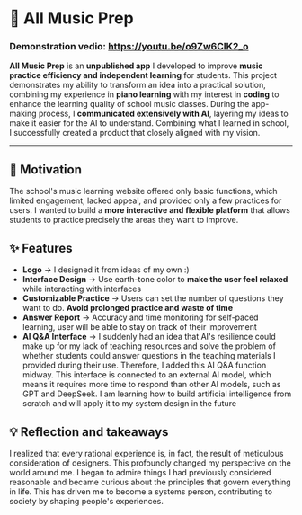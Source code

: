 
# 🎵 All Music Prep 
### Demonstration vedio: https://youtu.be/o9Zw6ClK2_o 

**All Music Prep** is an **unpublished app** I developed to improve **music practice efficiency and independent learning** for students.
This project demonstrates my ability to transform an idea into a practical solution, combining my experience in **piano learning** with my interest in **coding** to enhance the learning quality of school music classes. During the app-making process, I **communicated extensively with AI**, layering my ideas to make it easier for the AI to understand. Combining what I learned in school, I successfully created a product that closely aligned with my vision.

---

## 🚀 Motivation
The school's music learning website offered only basic functions, which limited engagement, lacked appeal, and provided only a few practices for users.
I wanted to build a **more interactive and flexible platform** that allows students to practice precisely the areas they want to improve.




## ✨ Features 
- **Logo** → I designed it from ideas of my own :)
- **Interface Design** → Use earth-tone color to **make the user feel relaxed** while interacting with interfaces
- **Customizable Practice** → Users can set the number of questions they want to do. **Avoid prolonged practice and waste of time**
- **Answer Report** → Accuracy and time monitoring for self-paced learning, user will be able to stay on track of their improvement
- **AI Q&A Interface** → I suddenly had an idea that AI's resilience could make up for my lack of teaching resources and solve the problem of whether students could answer questions in the teaching materials I provided during their use. Therefore, I added this AI Q&A function midway. This interface is connected to an external AI model, which means it requires more time to respond than other AI models, such as GPT and DeepSeek. I am learning how to build artificial intelligence from scratch and will apply it to my system design in the future




## 💡 Reflection and takeaways
I realized that every rational experience is, in fact, the result of meticulous consideration of designers. This profoundly changed my perspective on the world around me. I began to admire things I had previously considered reasonable and became curious about the principles that govern everything in life. This has driven me to become a systems person, contributing to society by shaping people's experiences.
